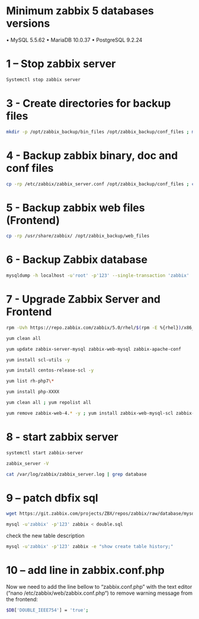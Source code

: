 # Minimum zabbix 5 databases versions 

•	MySQL 5.5.62
•	MariaDB 10.0.37
•	PostgreSQL 9.2.24


# 1 – Stop zabbix server 

```bash
Systemctl stop zabbix server 
```

# 3 - Create directories for backup files 

```bash
mkdir -p /opt/zabbix_backup/bin_files /opt/zabbix_backup/conf_files ; mkdir -p /opt/zabbix_backup/doc_files ; mkdir -p /opt/zabbix_backup/web_files /opt/zabbix_backup/db_files
```

# 4 - Backup zabbix binary, doc and conf files

```bash
cp -rp /etc/zabbix/zabbix_server.conf /opt/zabbix_backup/conf_files ; cp -rp /usr/sbin/zabbix_server /opt/zabbix_backup/bin_files ; cp -rp /usr/share/doc/zabbix-* /opt/zabbix_backup/doc_files ; cp -rp /etc/httpd/conf.d/zabbix.conf /opt/zabbix_backup/conf_files 2>/dev/null ; cp -rp /etc/apache2/conf-enabled/zabbix.conf /opt/zabbix_backup/conf_files 2>/dev/null ;  cp -rp /etc/zabbix/php-fpm.conf /opt/zabbix_backup/conf_files 2>/dev/null
```

# 5 - Backup zabbix web files (Frontend)

```bash
cp -rp /usr/share/zabbix/ /opt/zabbix_backup/web_files
```

# 6 - Backup Zabbix database

```bash
mysqldump -h localhost -u'root' -p'123' --single-transaction 'zabbix' | gzip > /opt/zabbix_backup/db_files/zabbix_backup.sql.gz
```

# 7 - Upgrade Zabbix Server and Frontend

```bash
rpm -Uvh https://repo.zabbix.com/zabbix/5.0/rhel/$(rpm -E %{rhel})/x86_64/zabbix-release-5.0-1.el$(rpm -E %{rhel}).noarch.rpm ; yum clean all ; yum repolist ; yum install zabbix-release -y
```
```bash
yum clean all
```
```bash
yum update zabbix-server-mysql zabbix-web-mysql zabbix-apache-conf
```
```bash
yum install scl-utils -y
```
```bash
yum install centos-release-scl -y
```
```bash
yum list rh-php7\*
```
```bash
yum install php-XXXX
```
```bash
yum clean all ; yum repolist all
```
```bash
yum remove zabbix-web-4.* -y ; yum install zabbix-web-mysql-scl zabbix-apache-conf-scl
```

# 8 - start zabbix server

```bash
systemctl start zabbix-server
```
```bash
zabbix_server -V
```
```bash
cat /var/log/zabbix/zabbix_server.log | grep database
```


# 9 – patch dbfix sql

```bash
wget https://git.zabbix.com/projects/ZBX/repos/zabbix/raw/database/mysql/double.sql
```
```bash
mysql -u'zabbix' -p'123' zabbix < double.sql
```

check the new table description
```bash
mysql -u'zabbix' -p'123' zabbix -e "show create table history;"
```
# 10 – add line in zabbix.conf.php
Now we need to add the line bellow to “zabbix.conf.php” with the text editor (“nano /etc/zabbix/web/zabbix.conf.php“) to remove warning message from the frontend:
```bash
$DB['DOUBLE_IEEE754'] = 'true';
```
